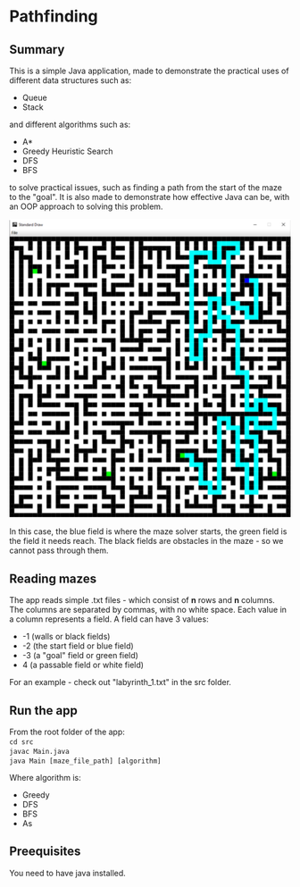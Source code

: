 # Pathfinding

## Summary
This is a simple Java application, made to demonstrate the practical uses of different data structures such as:

- Queue
- Stack

and different algorithms such as:

- A*
- Greedy Heuristic Search
- DFS
- BFS

to solve practical issues, such as finding a path from the start of the maze to the "goal". It is also made to demonstrate how effective Java can be, with an OOP approach to solving this problem.

![An example maze and a solution](slika.png)

In this case, the blue field is where the maze solver starts, the green field is the field it needs reach. The black fields are obstacles in the maze - so we cannot pass through them. 

## Reading mazes

The app reads simple .txt files - which consist of **n** rows and **n** columns. The columns are separated by commas, with no white space. Each value in a column represents a field. A field can have 3 values:

* -1 (walls or black fields)
* -2 (the start field or blue field)
* -3 (a "goal" field or green field)
*  4 (a passable field or white field)

For an example - check out "labyrinth_1.txt" in the src folder.

## Run the app
From the root folder of the app:  
`cd src`  
`javac Main.java`  
`java Main [maze_file_path] [algorithm]`  

Where algorithm is:
- Greedy
- DFS
- BFS
- As

## Preequisites

You need to have java installed.
